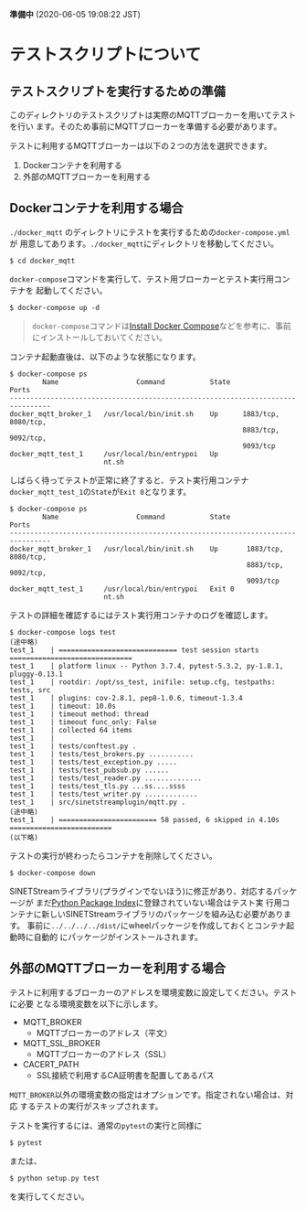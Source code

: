 <!--
Copyright (C) 2020 National Institute of Informatics

Licensed to the Apache Software Foundation (ASF) under one
or more contributor license agreements.  See the NOTICE file
distributed with this work for additional information
regarding copyright ownership.  The ASF licenses this file
to you under the Apache License, Version 2.0 (the
"License"); you may not use this file except in compliance
with the License.  You may obtain a copy of the License at

  http://www.apache.org/licenses/LICENSE-2.0

Unless required by applicable law or agreed to in writing,
software distributed under the License is distributed on an
"AS IS" BASIS, WITHOUT WARRANTIES OR CONDITIONS OF ANY
KIND, either express or implied.  See the License for the
specific language governing permissions and limitations
under the License.
--->

**準備中** (2020-06-05 19:08:22 JST)

# テストスクリプトについて

## テストスクリプトを実行するための準備

このディレクトリのテストスクリプトは実際のMQTTブローカーを用いてテストを行い
ます。そのため事前にMQTTブローカーを準備する必要があります。

テストに利用するMQTTブローカーは以下の２つの方法を選択できます。

1. Dockerコンテナを利用する
1. 外部のMQTTブローカーを利用する

## Dockerコンテナを利用する場合

`./docker_mqtt` のディレクトリにテストを実行するための`docker-compose.yml`が
用意してあります。`./docker_mqtt`にディレクトリを移動してください。

```
$ cd docker_mqtt
```

`docker-compose`コマンドを実行して、テスト用ブローカーとテスト実行用コンテナを
起動してください。

```
$ docker-compose up -d
```

> `docker-compose`コマンドは[Install Docker Compose](https://docs.docker.com/compose/install/)などを参考に、事前にインストールしておいてください。

コンテナ起動直後は、以下のような状態になります。


```
$ docker-compose ps
        Name                   Command           State            Ports
--------------------------------------------------------------------------------
docker_mqtt_broker_1   /usr/local/bin/init.sh    Up      1883/tcp, 8080/tcp,
                                                         8883/tcp, 9092/tcp,
                                                         9093/tcp
docker_mqtt_test_1     /usr/local/bin/entrypoi   Up
                       nt.sh

```

しばらく待ってテストが正常に終了すると、テスト実行用コンテナ
`docker_mqtt_test_1`の`State`が`Exit 0`となります。

```
$ docker-compose ps
        Name                   Command           State            Ports
--------------------------------------------------------------------------------
docker_mqtt_broker_1   /usr/local/bin/init.sh    Up       1883/tcp, 8080/tcp,
                                                          8883/tcp, 9092/tcp,
                                                          9093/tcp
docker_mqtt_test_1     /usr/local/bin/entrypoi   Exit 0
                       nt.sh
```

テストの詳細を確認するにはテスト実行用コンテナのログを確認します。

```
$ docker-compose logs test
(途中略)
test_1    | ============================= test session starts ==============================
test_1    | platform linux -- Python 3.7.4, pytest-5.3.2, py-1.8.1, pluggy-0.13.1
test_1    | rootdir: /opt/ss_test, inifile: setup.cfg, testpaths: tests, src
test_1    | plugins: cov-2.8.1, pep8-1.0.6, timeout-1.3.4
test_1    | timeout: 10.0s
test_1    | timeout method: thread
test_1    | timeout func_only: False
test_1    | collected 64 items
test_1    |
test_1    | tests/conftest.py .
test_1    | tests/test_brokers.py ...........
test_1    | tests/test_exception.py .....
test_1    | tests/test_pubsub.py ......
test_1    | tests/test_reader.py ..............
test_1    | tests/test_tls.py ...ss....ssss
test_1    | tests/test_writer.py .............
test_1    | src/sinetstreamplugin/mqtt.py .
(途中略)
test_1    | ======================== 58 passed, 6 skipped in 4.10s =========================
(以下略)
```

テストの実行が終わったらコンテナを削除してください。

```
$ docker-compose down
```

SINETStreamライブラリ(プラグインでないほう)に修正があり、対応するパッケージが
まだ[Python Package Index](https://pypi.org/)に登録されていない場合はテスト実
行用コンテナに新しいSINETStreamライブラリのパッケージを組み込む必要があります。
事前に`../../../../dist/`にwheelパッケージを作成しておくとコンテナ起動時に自動的
にパッケージがインストールされます。

## 外部のMQTTブローカーを利用する場合

テストに利用するブローカーのアドレスを環境変数に設定してください。テストに必要
となる環境変数を以下に示します。

* MQTT_BROKER
    * MQTTブローカーのアドレス（平文）
* MQTT_SSL_BROKER
    * MQTTブローカーのアドレス（SSL）
* CACERT_PATH
    * SSL接続で利用するCA証明書を配置してあるパス

`MQTT_BROKER`以外の環境変数の指定はオプションです。指定されない場合は、対応
するテストの実行がスキップされます。

テストを実行するには、通常の`pytest`の実行と同様に

```
$ pytest
```

または、

```
$ python setup.py test
```

を実行してください。

